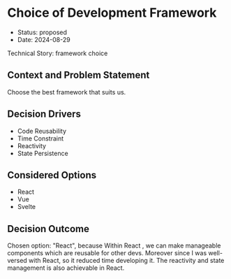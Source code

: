 # Choice of Development Framework

* Status: proposed
* Date: 2024-08-29

Technical Story: framework choice

## Context and Problem Statement

Choose the best framework that suits us.

## Decision Drivers

* Code Reusability
* Time Constraint
* Reactivity
* State Persistence

## Considered Options

* React
* Vue
* Svelte

## Decision Outcome

Chosen option: "React", because Within React , we can make manageable components which are reusable for other devs. Moreover since I was well-versed with React, so it reduced time developing it. The reactivity and state management is also achievable in React.
